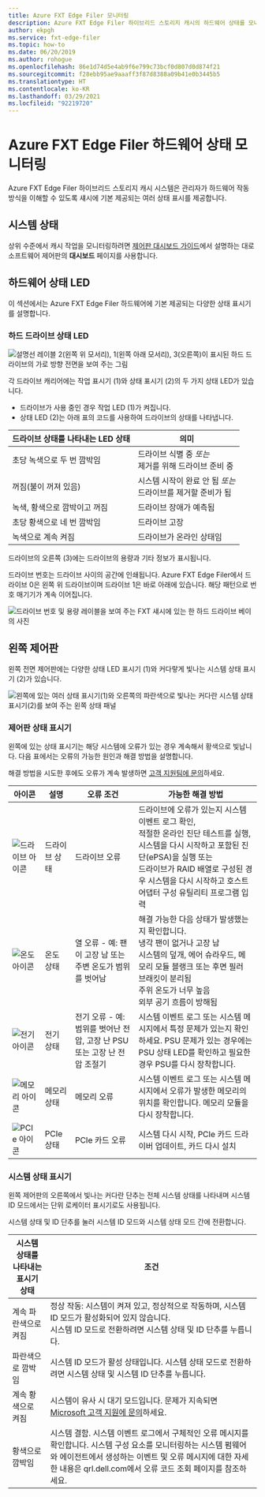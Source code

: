 ```yaml
---
title: Azure FXT Edge Filer 모니터링
description: Azure FXT Edge Filer 하이브리드 스토리지 캐시의 하드웨어 상태를 모니터링하는 방법
author: ekpgh
ms.service: fxt-edge-filer
ms.topic: how-to
ms.date: 06/20/2019
ms.author: rohogue
ms.openlocfilehash: 86e1d74d5e4ab9f6e799c73bcf0d807d0d874f21
ms.sourcegitcommit: f28ebb95ae9aaaff3f87d8388a09b41e0b3445b5
ms.translationtype: HT
ms.contentlocale: ko-KR
ms.lasthandoff: 03/29/2021
ms.locfileid: "92219720"
---
```

# <a name="monitor-azure-fxt-edge-filer-hardware-status"></a>Azure FXT Edge Filer 하드웨어 상태 모니터링

Azure FXT Edge Filer 하이브리드 스토리지 캐시 시스템은 관리자가 하드웨어 작동 방식을 이해할 수 있도록 섀시에 기본 제공되는 여러 상태 표시를 제공합니다.

## <a name="system-health-status"></a>시스템 상태

상위 수준에서 캐시 작업을 모니터링하려면 [제어판 대시보드 가이드](https://azure.github.io/Avere/legacy/dashboard/4_7/html/ops_dashboard_index.html)에서 설명하는 대로 소프트웨어 제어판의 **대시보드** 페이지를 사용합니다.

## <a name="hardware-status-leds"></a>하드웨어 상태 LED

이 섹션에서는 Azure FXT Edge Filer 하드웨어에 기본 제공되는 다양한 상태 표시기를 설명합니다.

### <a name="hard-drive-status-leds"></a>하드 드라이브 상태 LED

![설명선 레이블 2(왼쪽 위 모서리), 1(왼쪽 아래 모서리), 3(오른쪽)이 표시된 하드 드라이브의 가로 방향 전면을 보여 주는 그림](media/fxt-monitor/fxt-drive-callouts.png)

각 드라이브 캐리어에는 작업 표시기 (1)와 상태 표시기 (2)의 두 가지 상태 LED가 있습니다.

* 드라이브가 사용 중인 경우 작업 LED (1)가 켜집니다.
* 상태 LED (2)는 아래 표의 코드를 사용하여 드라이브의 상태를 나타냅니다.

| 드라이브 상태를 나타내는 LED 상태              | 의미  |
|-------------------------------------|----------------------------------------------------------|
| 초당 녹색으로 두 번 깜박임      | 드라이브 식별 중 *또는* <br> 제거를 위해 드라이브 준비 중  |
| 꺼짐(불이 꺼져 있음)                         | 시스템 시작이 완료 안 됨 *또는* <br>드라이브를 제거할 준비가 됨 |
| 녹색, 황색으로 깜박이고 꺼짐       | 드라이브 장애가 예측됨   |
| 초당 황색으로 네 번 깜박임 | 드라이브 고장   |
| 녹색으로 계속 켜짐                         | 드라이브가 온라인 상태임 |

드라이브의 오른쪽 (3)에는 드라이브의 용량과 기타 정보가 표시됩니다.

드라이브 번호는 드라이브 사이의 공간에 인쇄됩니다. Azure FXT Edge Filer에서 드라이브 0은 왼쪽 위 드라이브이며 드라이브 1은 바로 아래에 있습니다. 해당 패턴으로 번호 매기기가 계속 이어집니다.

![드라이브 번호 및 용량 레이블을 보여 주는 FXT 섀시에 있는 한 하드 드라이브 베이의 사진](media/fxt-drives-photo.png)

## <a name="left-control-panel"></a>왼쪽 제어판

왼쪽 전면 제어판에는 다양한 상태 LED 표시기 (1)와 커다랗게 빛나는 시스템 상태 표시기 (2)가 있습니다.

![왼쪽에 있는 여러 상태 표시기(1)와 오른쪽의 파란색으로 빛나는 커다란 시스템 상태 표시기(2)를 보여 주는 왼쪽 상태 패널](media/fxt-monitor/fxt-control-panel-left.jpg)

### <a name="control-panel-status-indicators"></a>제어판 상태 표시기

왼쪽에 있는 상태 표시기는 해당 시스템에 오류가 있는 경우 계속해서 황색으로 빛납니다. 다음 표에서는 오류의 가능한 원인과 해결 방법을 설명합니다.

해결 방법을 시도한 후에도 오류가 계속 발생하면 [고객 지원팀에 문의](fxt-support-ticket.md)하세요.

| 아이콘 | 설명 | 오류 조건 | 가능한 해결 방법 |
|----------------|---------------|--------------------|----------------------|
| ![드라이브 아이콘](media/fxt-monitor/fxt-hd-icon.jpg) | 드라이브 상태 | 드라이브 오류 | 드라이브에 오류가 있는지 시스템 이벤트 로그 확인, <br>적절한 온라인 진단 테스트를 실행, 시스템을 다시 시작하고 포함된 진단(ePSA)을 실행 또는 <br>드라이브가 RAID 배열로 구성된 경우 시스템을 다시 시작하고 호스트 어댑터 구성 유틸리티 프로그램 입력 |
|![온도 아이콘](media/fxt-monitor/fxt-temp-icon.jpg) | 온도 상태 | 열 오류 - 예: 팬이 고장 남 또는 주변 온도가 범위를 벗어남 | 해결 가능한 다음 상태가 발생했는지 확인합니다. <br>냉각 팬이 없거나 고장 남 <br>시스템의 덮개, 에어 슈라우드, 메모리 모듈 블랭크 또는 후면 필러 브래킷이 분리됨 <br>주위 온도가 너무 높음 <br>외부 공기 흐름이 방해됨 |
|![전기 아이콘](media/fxt-monitor/fxt-electric-icon.jpg) | 전기 상태 | 전기 오류 - 예: 범위를 벗어난 전압, 고장 난 PSU 또는 고장 난 전압 조절기 |  시스템 이벤트 로그 또는 시스템 메시지에서 특정 문제가 있는지 확인하세요. PSU 문제가 있는 경우에는 PSU 상태 LED를 확인하고 필요한 경우 PSU를 다시 장착합니다. |
|![메모리 아이콘](media/fxt-monitor/fxt-memory-icon.jpg) | 메모리 상태 | 메모리 오류 | 시스템 이벤트 로그 또는 시스템 메시지에서 오류가 발생한 메모리의 위치를 확인합니다. 메모리 모듈을 다시 장착합니다. |
|![PCIe 아이콘](media/fxt-monitor/fxt-pcie-icon.jpg) | PCIe 상태 | PCIe 카드 오류 | 시스템 다시 시작, PCIe 카드 드라이버 업데이트, 카드 다시 설치 |

### <a name="system-health-status-indicator"></a>시스템 상태 표시기

왼쪽 제어판의 오른쪽에서 빛나는 커다란 단추는 전체 시스템 상태를 나타내며 시스템 ID 모드에서는 단위 로케이터 표시기로도 사용됩니다.

시스템 상태 및 ID 단추를 눌러 시스템 ID 모드와 시스템 상태 모드 간에 전환합니다.

|시스템 상태를 나타내는 표시기 상태 | 조건 |
|-------------------------------------------|-----------------------------------------------|
| 계속 파란색으로 켜짐 | 정상 작동: 시스템이 켜져 있고, 정상적으로 작동하며, 시스템 ID 모드가 활성화되어 있지 않습니다. <br/>시스템 ID 모드로 전환하려면 시스템 상태 및 ID 단추를 누릅니다. |
| 파란색으로 깜박임 | 시스템 ID 모드가 활성 상태입니다. 시스템 상태 모드로 전환하려면 시스템 상태 및 시스템 ID 단추를 누릅니다. |
| 계속 황색으로 켜짐 | 시스템이 유사 시 대기 모드입니다. 문제가 지속되면 [Microsoft 고객 지원에 문의](fxt-support-ticket.md)하세요. |
| 황색으로 깜박임 | 시스템 결함. 시스템 이벤트 로그에서 구체적인 오류 메시지를 확인합니다. 시스템 구성 요소를 모니터링하는 시스템 펌웨어와 에이전트에서 생성하는 이벤트 및 오류 메시지에 대한 자세한 내용은 qrl.dell.com에서 오류 코드 조회 페이지를 참조하세요. |

